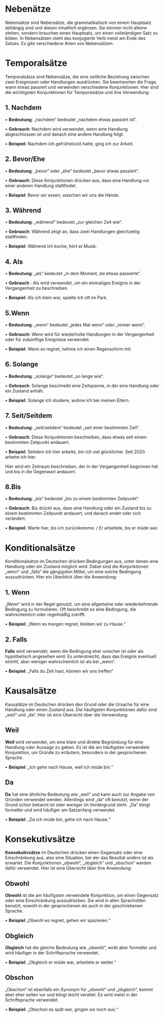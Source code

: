 # Nebenätze

Nebensätze sind Nebensätze, die grammatikalisch von einem Hauptsatz abhängig sind und diesen inhaltlich ergänzen. Sie können nicht alleine stehen, sondern brauchen einen Hauptsatz, um einen vollständigen Satz zu bilden. In Nebensätzen steht das konjugierte Verb meist am Ende des Satzes. Es gibt verschiedene Arten von Nebensätzen: 

# Temporalsätze 
Temporalsätze sind Nebensätze, die eine zeitliche Beziehung zwischen zwei Ereignissen oder Handlungen ausdrücken. Sie beantworten die Frage, wann etwas passiert und verwenden verschiedene Konjunktionen. Hier sind die wichtigsten Konjunktionen für Temporalsätze und ihre Verwendung:

## 1. Nachdem

•	**Bedeutung**: „nachdem“ bedeutet „nachdem etwas passiert ist“.
	
•	**Gebrauch**: Nachdem wird verwendet, wenn eine Handlung abgeschlossen ist und danach eine andere Handlung folgt.
	
•	**Beispiel**: Nachdem ich gefrühstückt hatte, ging ich zur Arbeit.
    
## 2. Bevor/Ehe

•	**Bedeutung**: „bevor“ oder „ehe“ bedeutet „bevor etwas passiert“.
	
•	**Gebrauch**: Diese Konjunktionen drücken aus, dass eine Handlung vor einer anderen Handlung stattfindet.
	
•	**Beispiel**: 	Bevor wir essen, waschen wir uns die Hände.

## 3. Während

•	**Bedeutung**: „während“ bedeutet „zur gleichen Zeit wie“.

•	**Gebrauch**: Während zeigt an, dass zwei Handlungen gleichzeitig stattfinden.

•	**Beispiel**: Während ich koche, hört er Musik.

## 4.  Als

• **Bedeutung**: „als“ bedeutet „in dem Moment, als etwas passierte“.

•	**Gebrauch** : Als wird verwendet, um ein einmaliges Ereignis in der Vergangenheit zu beschreiben.

•	**Beispiel**: Als ich klein war, spielte ich oft im Park.

## 5.Wenn

•	**Bedeutung**: „wenn“ bedeutet „jedes Mal wenn“ oder „immer wenn“.

•	**Gebrauch**: Wenn wird für wiederholte Handlungen in der Vergangenheit oder für zukünftige Ereignisse verwendet.

•	**Beispiel**: 	Wenn es regnet, nehme ich einen Regenschirm mit.

## 6. Solange

• **Bedeutung**: „solange“ bedeutet „so lange wie“.

•	**Gebrauch**: Solange beschreibt eine Zeitspanne, in der eine Handlung oder ein Zustand anhält.

•	**Beispiel**: Solange ich studiere, wohne ich bei meinen Eltern.

## 7. Seit/Seitdem

•	**Bedeutung**: „seit/seitdem“ bedeutet „seit einer bestimmten Zeit“.

•	**Gebrauch**: Diese Konjunktionen beschreiben, dass etwas seit einem bestimmten Zeitpunkt andauert.

•	**Beispiel**: Seitdem ich hier arbeite, bin ich viel glücklicher.
Seit 2020 arbeite ich hier.

Hier wird ein Zeitraum beschrieben, der in der Vergangenheit begonnen hat und bis in die Gegenwart andauert.

## 8.Bis

•	**Bedeutung**: „bis“ bedeutet „bis zu einem bestimmten Zeitpunkt“.
	
•	**Gebrauch**: Bis drückt aus, dass eine Handlung oder ein Zustand bis zu einem bestimmten Zeitpunkt andauert, und danach endet oder sich verändert.
	
•	**Beispiel**: Warte hier, bis ich zurückkomme. / Er arbeitete, bis er müde war.

# Konditionalsätze

Konditionalsätze im Deutschen drücken Bedingungen aus, unter denen eine Handlung oder ein Zustand möglich wird. Dabei sind die Konjunktionen „wenn“ und „falls“ die gängigsten Mittel, um eine solche Bedingung auszudrücken. Hier ein Überblick über die Anwendung:

## 1. Wenn
„Wenn“ wird in der Regel genutzt, um eine allgemeine oder wiederkehrende Bedingung zu formulieren. Oft beschreibt es eine Bedingung, die wahrscheinlich oder regelmäßig zutrifft.

• **Beispiel**: „Wenn es morgen regnet, bleiben wir zu Hause.“
	
## 2. Falls

 **Falls** wird verwendet, wenn die Bedingung eher unsicher ist oder als hypothetisch angesehen wird. Es unterstreicht, dass das Ereignis eventuell eintritt, aber weniger wahrscheinlich ist als bei „wenn“.
		
• **Beispiel**: „Falls du  Zeit hast, können wir uns treffen“	


# Kausalsätze

Kausalätze im Deutschen drücken den Grund oder die Ursache für eine Handlung oder einen Zustand aus. Die häufigsten Konjunktionen dafür sind „weil“ und „da“. Hier ist eine Übersicht über die Verwendung:

## Weil

 **Weil** wird verwendet, um eine klare und direkte Begründung für eine Handlung oder Aussage zu geben. Es ist die am häufigsten verwendete Konjunktion, um Gründe zu erläutern, besonders in der gesprochenen Sprache.
	
• **Beispiel**: „Ich gehe nach Hause, weil ich müde bin.“


## Da

**Da** hat eine ähnliche Bedeutung wie „weil“ und kann auch zur Angabe von Gründen verwendet werden. Allerdings wird „da“ oft benutzt, wenn der Grund schon bekannt ist oder weniger im Vordergrund steht. „Da“ klingt formeller und wird häufiger am Satzanfang verwendet.

• **Beispiel**: „Da ich müde bin, gehe ich nach Hause.“

# Konsekutivsätze

**Konsekutivsätze** im Deutschen drücken einen Gegensatz oder eine Einschränkung aus, also eine Situation, bei der das Resultat anders ist als erwartet. Die Konjunktionen „obwohl“, „obgleich“ und „obschon“ werden dafür verwendet. Hier ist eine Übersicht über ihre Anwendung:

## Obwohl 
**Obwohl** ist die am häufigsten verwendete Konjunktion, um einen Gegensatz oder eine Einschränkung auszudrücken. Sie wird in allen Sprachstilen benutzt, sowohl in der gesprochenen als auch in der geschriebenen Sprache.

• **Beispiel** „Obwohl es regnet, gehen wir spazieren.“
		
## Obgleich
 **Obgleich** hat die gleiche Bedeutung wie „obwohl“, wirkt aber formeller und wird häufiger in der Schriftsprache verwendet.
	
• **Beispiel**: „Obgleich er müde war, arbeitete er weiter.“
		
## Obschon
 „Obschon“ ist ebenfalls ein Synonym für „obwohl“ und „obgleich“, kommt aber eher selten vor und klingt leicht veraltet. Es wird meist in der Schriftsprache verwendet.

• **Beispiel**: „Obschon es spät war, gingen sie noch aus.“





